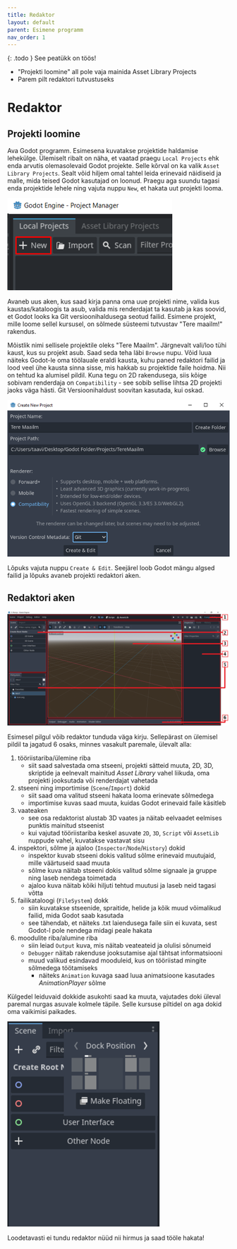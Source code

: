 ```yaml
---
title: Redaktor
layout: default
parent: Esimene programm
nav_order: 1
---
```


{: .todo }
See peatükk on töös!

-   "Projekti loomine" all pole vaja mainida Asset Library Projects
-   Parem pilt redaktori tutvustuseks

# Redaktor

## Projekti loomine

Ava Godot programm. Esimesena kuvatakse projektide haldamise lehekülge. Ülemiselt ribalt on näha, et vaatad praegu `Local Projects` ehk enda arvutis olemasolevaid Godot projekte. Selle kõrval on ka valik `Asset Library Projects`. Sealt võid hiljem omal tahtel leida erinevaid näidiseid ja malle, mida teised Godot kasutajad on loonud. Praegu aga suundu tagasi enda projektide lehele ning vajuta nuppu `New`, et hakata uut projekti looma.

![Uue projekti loomise nupp on pildil välja toodud punasega.](./pildid/redaktor/projekti-loomise-nupp.png)

Avaneb uus aken, kus saad kirja panna oma uue projekti nime, valida kus kaustas/kataloogis ta asub, valida mis renderdajat ta kasutab ja kas soovid, et Godot looks ka Git versioonihaldusega seotud failid. Esimene projekt, mille loome sellel kursusel, on sõlmede süsteemi tutvustav "Tere maailm!" rakendus.

Mõistlik nimi sellisele projektile oleks "Tere Maailm". Järgnevalt vali/loo tühi kaust, kus su projekt asub. Saad seda teha läbi `Browse` nupu. Võid luua näiteks Godot-le oma töölauale eraldi kausta, kuhu paned redaktori failid ja lood veel ühe kausta sinna sisse, mis hakkab su projektide faile hoidma. Nii on tehtud ka alumisel pildil. Kuna tegu on 2D rakendusega, siis kõige sobivam renderdaja on `Compatibility` - see sobib sellise lihtsa 2D projekti jaoks väga hästi. Git Versioonihaldust soovitan kasutada, kui oskad.

![Kuidas projekti loomise aken lõpuks peaks välja nägema.](./pildid/redaktor/tere-maailm-projekti-loomine.png)

Lõpuks vajuta nuppu `Create & Edit`. Seejärel loob Godot mängu algsed failid ja lõpuks avaneb projekti redaktori aken.

## Redaktori aken

![Projekti redaktori aken.](./pildid/redaktor/projekti-redaktori-aken.png)

Esimesel pilgul võib redaktor tunduda väga kirju. Sellepärast on ülemisel pildil ta jagatud 6 osaks, minnes vasakult paremale, ülevalt alla:

1.  tööriistariba/ülemine riba
    -    siit saad salvestada oma stseeni, projekti sätteid muuta, 2D, 3D, skriptide ja eelnevalt mainitud *Asset Library* vahel liikuda, oma projekti jooksutada või renderdajat vahetada
2.  stseeni ning importimise (`Scene`/`Import`) dokid
    -   siit saad oma valitud stseeni hakata looma erinevate sõlmedega
    -   importimise kuvas saad muuta, kuidas Godot erinevaid faile käsitleb
3.  vaateaken
    -   see osa redaktorist alustab 3D vaates ja näitab eelvaadet eelmises punktis mainitud stseenist
    -   kui vajutad tööriistariba keskel asuvate `2D`, `3D`, `Script` või `AssetLib` nuppude vahel, kuvatakse vastavat sisu
4.  inspektori, sõlme ja ajaloo (`Inspector`/`Node`/`History`) dokid
    -   inspektor kuvab stseeni dokis valitud sõlme erinevaid muutujaid, mille väärtuseid saad muuta
    -   sõlme kuva näitab stseeni dokis valitud sõlme signaale ja gruppe ning laseb nendega toimetada
    -   ajaloo kuva näitab kõiki hiljuti tehtud muutusi ja laseb neid tagasi võtta
5.  failikataloogi (`FileSystem`) dokk
    -   siin kuvatakse stseenide, spraitide, helide ja kõik muud võimalikud failid, mida Godot saab kasutada
    -   see tähendab, et näiteks .txt laiendusega faile siin ei kuvata, sest Godot-l pole nendega midagi peale hakata
6.  moodulite riba/alumine riba
    -   siin leiad `Output` kuva, mis näitab veateateid ja olulisi sõnumeid
    -   `Debugger` näitab rakenduse jooksutamise ajal tähtsat informatsiooni
    -   muud valikud esindavad mooduleid, kus on tööriistad mingite sõlmedega töötamiseks
        -   näiteks `Animation` kuvaga saad luua animatsioone kasutades *AnimationPlayer* sõlme

Külgedel leiduvaid dokkide asukohti saad ka muuta, vajutades doki üleval paremal nurgas asuvale kolmele täpile. Selle kursuse piltidel on aga dokid oma vaikimisi paikades.

![Doki asukoha muutmine](./pildid/redaktor/doki-asukoha-muutmine.png)

Loodetavasti ei tundu redaktor nüüd nii hirmus ja saad tööle hakata!